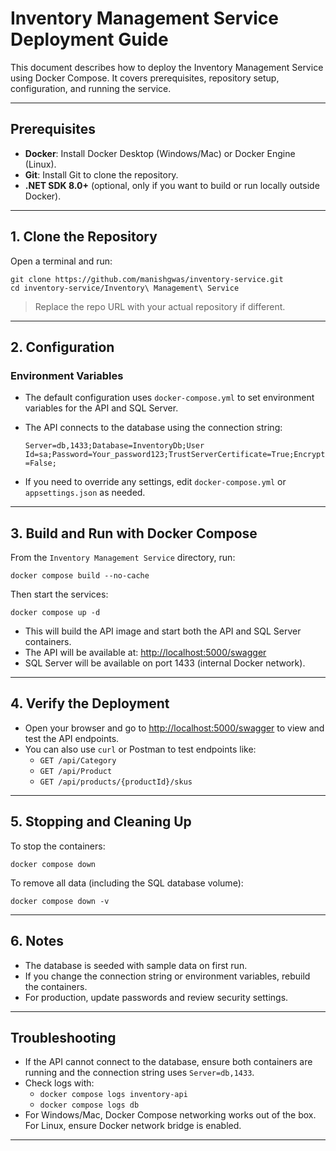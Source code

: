 # Inventory Management Service Deployment Guide

This document describes how to deploy the Inventory Management Service using Docker Compose. It covers prerequisites, repository setup, configuration, and running the service.

---

## Prerequisites

- **Docker**: Install Docker Desktop (Windows/Mac) or Docker Engine (Linux).
- **Git**: Install Git to clone the repository.
- **.NET SDK 8.0+** (optional, only if you want to build or run locally outside Docker).

---

## 1. Clone the Repository

Open a terminal and run:

```
git clone https://github.com/manishgwas/inventory-service.git
cd inventory-service/Inventory\ Management\ Service
```

> Replace the repo URL with your actual repository if different.

---

## 2. Configuration

### Environment Variables

- The default configuration uses `docker-compose.yml` to set environment variables for the API and SQL Server.
- The API connects to the database using the connection string:

  `Server=db,1433;Database=InventoryDb;User Id=sa;Password=Your_password123;TrustServerCertificate=True;Encrypt=False;`

- If you need to override any settings, edit `docker-compose.yml` or `appsettings.json` as needed.

---

## 3. Build and Run with Docker Compose

From the `Inventory Management Service` directory, run:

```
docker compose build --no-cache
```

Then start the services:

```
docker compose up -d
```

- This will build the API image and start both the API and SQL Server containers.
- The API will be available at: [http://localhost:5000/swagger](http://localhost:5000/swagger)
- SQL Server will be available on port 1433 (internal Docker network).

---

## 4. Verify the Deployment

- Open your browser and go to [http://localhost:5000/swagger](http://localhost:5000/swagger) to view and test the API endpoints.
- You can also use `curl` or Postman to test endpoints like:
  - `GET /api/Category`
  - `GET /api/Product`
  - `GET /api/products/{productId}/skus`

---

## 5. Stopping and Cleaning Up

To stop the containers:

```
docker compose down
```

To remove all data (including the SQL database volume):

```
docker compose down -v
```

---

## 6. Notes

- The database is seeded with sample data on first run.
- If you change the connection string or environment variables, rebuild the containers.
- For production, update passwords and review security settings.

---

## Troubleshooting

- If the API cannot connect to the database, ensure both containers are running and the connection string uses `Server=db,1433`.
- Check logs with:
  - `docker compose logs inventory-api`
  - `docker compose logs db`
- For Windows/Mac, Docker Compose networking works out of the box. For Linux, ensure Docker network bridge is enabled.

---
